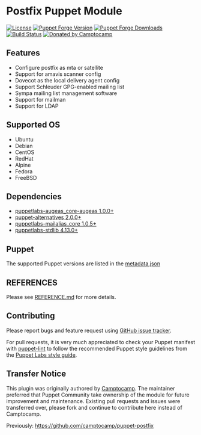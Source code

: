 # Postfix Puppet Module

[![License](https://img.shields.io/github/license/voxpupuli/puppet-postfix.svg)](https://github.com/voxpupuli/puppet-postfix/blob/master/LICENSE)
[![Puppet Forge Version](http://img.shields.io/puppetforge/v/puppet/postfix.svg)](https://forge.puppetlabs.com/puppet/postfix)
[![Puppet Forge Downloads](http://img.shields.io/puppetforge/dt/puppet/postfix.svg)](https://forge.puppetlabs.com/puppet/postfix)
[![Build Status](https://github.com/voxpupuli/puppet-postfix/workflows/CI/badge.svg)](https://github.com/voxpupuli/puppet-postfix/actions?query=workflow%3ACI)
[![Donated by Camptocamp](https://img.shields.io/badge/donated%20by-camptocamp-fb7047.svg)](#transfer-notice)

## Features

* Configure postfix as mta or satellite
* Support for amavis scanner config
* Dovecot as the local delivery agent config
* Support Schleuder GPG-enabled mailing list
* Sympa mailing list management software
* Support for mailman
* Support for LDAP

## Supported OS

* Ubuntu
* Debian
* CentOS
* RedHat
* Alpine
* Fedora
* FreeBSD

## Dependencies
  - [puppetlabs-augeas_core-augeas 1.0.0+](https://github.com/puppetlabs/puppetlabs-augeas_core)
  - [puppet-alternatives 2.0.0+](https://github.com/voxpupuli/puppet-alternatives)
  - [puppetlabs-mailalias_core 1.0.5+](https://github.com/puppetlabs/puppetlabs-mailalias_core)
  - [puppetlabs-stdlib 4.13.0+](https://github.com/puppetlabs/puppetlabs-stdlib)

## Puppet

The supported Puppet versions are listed in the [metadata.json](metadata.json)

## REFERENCES

Please see [REFERENCE.md](https://github.com/voxpupuli/puppet-postfix/blob/master/REFERENCE.md) for more details.

## Contributing

Please report bugs and feature request using [GitHub issue
tracker](https://github.com/voxpupuli/puppet-postfix/issues).

For pull requests, it is very much appreciated to check your Puppet manifest
with [puppet-lint](http://puppet-lint.com/) to follow the recommended Puppet style guidelines from the
[Puppet Labs style guide](http://docs.puppetlabs.com/guides/style_guide.html).


## Transfer Notice

This plugin was originally authored by [Camptocamp](http://www.camptocamp.com).
The maintainer preferred that Puppet Community take ownership of the module for future improvement and maintenance.
Existing pull requests and issues were transferred over, please fork and continue to contribute here instead of Camptocamp.

Previously: https://github.com/camptocamp/puppet-postfix
